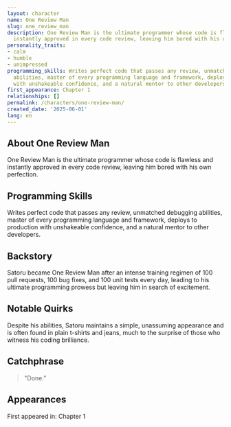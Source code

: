 ```yaml
---
layout: character
name: One Review Man
slug: one_review_man
description: One Review Man is the ultimate programmer whose code is flawless and
  instantly approved in every code review, leaving him bored with his own perfection.
personality_traits:
- calm
- humble
- unimpressed
programming_skills: Writes perfect code that passes any review, unmatched debugging
  abilities, master of every programming language and framework, deploys to production
  with unshakeable confidence, and a natural mentor to other developers.
first_appearance: Chapter 1
relationships: []
permalink: /characters/one-review-man/
created_date: '2025-06-01'
lang: en
---
```


## About One Review Man

One Review Man is the ultimate programmer whose code is flawless and instantly approved in every code review, leaving him bored with his own perfection.

## Programming Skills

Writes perfect code that passes any review, unmatched debugging abilities, master of every programming language and framework, deploys to production with unshakeable confidence, and a natural mentor to other developers.

## Backstory

Satoru became One Review Man after an intense training regimen of 100 pull requests, 100 bug fixes, and 100 unit tests every day, leading to his ultimate programming prowess but leaving him in search of excitement.

## Notable Quirks

Despite his abilities, Satoru maintains a simple, unassuming appearance and is often found in plain t-shirts and jeans, much to the surprise of those who witness his coding brilliance.

## Catchphrase

> "Done."

## Appearances

First appeared in: Chapter 1

<!-- Chapter appearances will be tracked automatically -->

